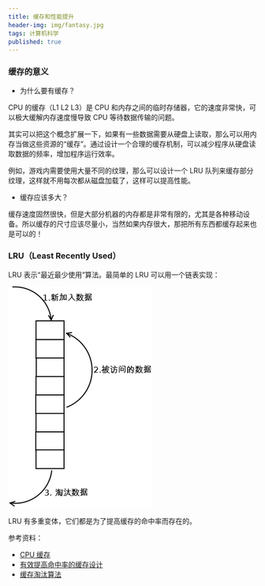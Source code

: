 ```yaml
---
title: 缓存和性能提升
header-img: img/fantasy.jpg
tags: 计算机科学
published: true
---
```


### 缓存的意义

+ 为什么要有缓存？

CPU 的缓存（L1 L2 L3）是 CPU 和内存之间的临时存储器，它的速度非常快，可以极大缓解内存速度慢导致 CPU 等待数据传输的问题。

其实可以把这个概念扩展一下，如果有一些数据需要从硬盘上读取，那么可以用内存当做这些资源的“缓存”。通过设计一个合理的缓存机制，可以减少程序从硬盘读取数据的频率，增加程序运行效率。

例如，游戏内需要使用大量不同的纹理，那么可以设计一个 LRU 队列来缓存部分纹理，这样就不用每次都从磁盘加载了，这样可以提高性能。

+ 缓存应该多大？

缓存速度固然很快，但是大部分机器的内存都是非常有限的，尤其是各种移动设备。所以缓存的尺寸应该尽量小，当然如果内存很大，那把所有东西都缓存起来也是可以的！

### LRU（Least Recently Used）

LRU 表示“最近最少使用”算法。最简单的 LRU 可以用一个链表实现：

![simple-lru](/post_img/lru/simple-lru.png)


LRU 有多重变体，它们都是为了提高缓存的命中率而存在的。

参考资料：

+ [CPU 缓存](http://baike.baidu.com/link?url=y4C2scvEykfPoMVwIMOiTUyp1usroKviePQIWhLzGUIJ79OlZ33bywVo_fIP9EjG76GQ6Fg_OYRtwie0vFkzHtPOUdPrazp3gbKynb6NnxC)
+ [有效提高命中率的缓存设计](http://www.cnblogs.com/smark/archive/2013/01/23/2874012.html)
+ [缓存淘汰算法](http://flychao88.iteye.com/blog/1977653)
